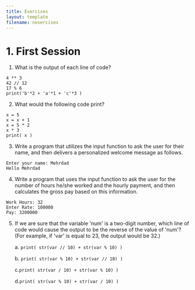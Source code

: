 ```yaml
---
title: Exercises
layout: template
filename: nexercises
--- 
```


# 1. First Session

1. What is the output of each line of code? 

```
4 ** 3
42 // 12
17 % 6
print('b'*2 + 'a'*1 + 'c'*3 )
```

2. What would the following code print?

```
x = 5
x = x + 1
x = 5 * 2
x * 3
print( x )
```

3. Write a program that utilizes the input function to ask the user for their name, and then delivers a personalized welcome message as follows.

```
Enter your name: Mehrdad
Hello Mehrdad
```

4. Write a program that uses the input function to ask the user for the number of hours he/she worked and the hourly payment, and then calculates the gross pay based on this information.

```
Work Hours: 32
Enter Rate: 100000
Pay: 3200000
```
5. If we are sure that the variable 'num' is a two-digit number, which line of code would cause the output to be the reverse of the value of 'num'? (For example, if 'var' is equal to 23, the output would be 32.)

    a. `print( str(var // 10) + str(var % 10) )`
  
    b. `print( str(var % 10) + str(var // 10) )`
  
    c.`print( str(var / 10) + str(var % 10) )` 
  
    d.`print( str(var % 10) + str(var / 10) )`
